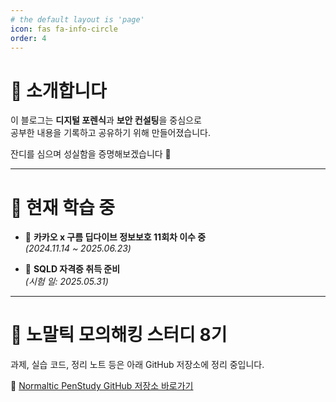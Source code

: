 ```yaml
---
# the default layout is 'page'
icon: fas fa-info-circle
order: 4
---
```


# 👋 소개합니다

이 블로그는 **디지털 포렌식**과 **보안 컨설팅**을 중심으로  
공부한 내용을 기록하고 공유하기 위해 만들어졌습니다.

잔디를 심으며 성실함을 증명해보겠습니다 🌱

---

# 🎯 현재 학습 중

- 🏫 **카카오 x 구름 딥다이브 정보보호 11회차 이수 중**  
  *(2024.11.14 ~ 2025.06.23)*

- 📌 **SQLD 자격증 취득 준비**  
  *(시험 일: 2025.05.31)*

---

# 🧪 노말틱 모의해킹 스터디 8기

과제, 실습 코드, 정리 노트 등은 아래 GitHub 저장소에 정리 중입니다.

🔗 [Normaltic PenStudy GitHub 저장소 바로가기](https://github.com/woojin03/normaltic-penstudy)

